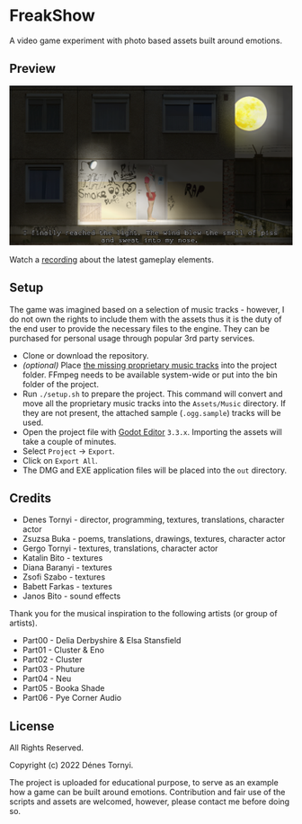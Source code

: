 # FreakShow

A video game experiment with photo based assets built around emotions.

## Preview

<a href="https://www.youtube.com/watch?v=Z677WRkLmXU">
<img src="https://github.com/pinting/FreakShow/raw/master/screenshot.png" width="600" />
</a>

Watch a [recording](https://www.youtube.com/watch?v=Z677WRkLmXU) about the latest gameplay elements.

## Setup

The game was imagined based on a selection of music tracks - however, I do not own the rights to include them with the assets thus it is the duty of the end user to provide the necessary files to the engine. They can be purchased for personal usage through popular 3rd party services.

* Clone or download the repository.
* _(optional)_ Place [the missing proprietary music tracks](docs/Music.md) into the project folder. FFmpeg needs to be available system-wide or put into the bin folder of the project.
* Run `./setup.sh` to prepare the project. This command will convert and move all the proprietary music tracks into the `Assets/Music` directory. If they are not present, the attached sample (`.ogg.sample`) tracks will be used.
* Open the project file with [Godot Editor](https://godotengine.org/) `3.3.x`. Importing the assets will take a couple of minutes.
* Select `Project` -> `Export`.
* Click on `Export All`.
* The DMG and EXE application files will be placed into the `out` directory.

## Credits

* Denes Tornyi - director, programming, textures, translations, character actor
* Zsuzsa Buka - poems, translations, drawings, textures, character actor
* Gergo Tornyi - textures, translations, character actor
* Katalin Bito - textures
* Diana Baranyi - textures
* Zsofi Szabo - textures
* Babett Farkas - textures
* Janos Bito - sound effects

Thank you for the musical inspiration to the following artists (or group of artists).

* Part00 - Delia Derbyshire & Elsa Stansfield
* Part01 - Cluster & Eno
* Part02 - Cluster
* Part03 - Phuture
* Part04 - Neu
* Part05 - Booka Shade
* Part06 - Pye Corner Audio

## License

All Rights Reserved.

Copyright (c) 2022 Dénes Tornyi.

The project is uploaded for educational purpose, to serve as an example how a game can be built around emotions. Contribution and fair use of the scripts and assets are welcomed, however, please contact me before doing so.